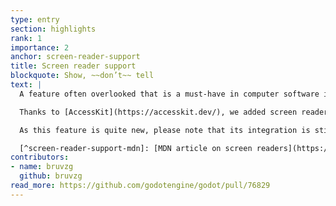 ```yaml
---
type: entry
section: highlights
rank: 1
importance: 2
anchor: screen-reader-support
title: Screen reader support
blockquote: Show, ~~don’t~~ tell
text: |
  A feature often overlooked that is a must-have in computer software is screen reader support. Such readers are an essential tool for people who are visually impaired, illiterate, or have a learning disability.[^screen-reader-support-mdn]

  Thanks to [AccessKit](https://accesskit.dev/), we added screen reader support to ``@[Control](enginetype)`` nodes, and we also added screen reader bindings in order to customize the behavior of any type of ``@[Node](enginetype)``.

  As this feature is quite new, please note that its integration is still in its experimental phase. And screen reader support for the Godot Editor itself is not complete yet—it is only implemented for the Project Manager, standard UI nodes, and the inspector. Expect follow-ups in future updates.

  [^screen-reader-support-mdn]: [MDN article on screen readers](https://developer.mozilla.org/en-US/docs/Glossary/Screen_reader).
contributors:
- name: bruvzg
  github: bruvzg
read_more: https://github.com/godotengine/godot/pull/76829
---
```


